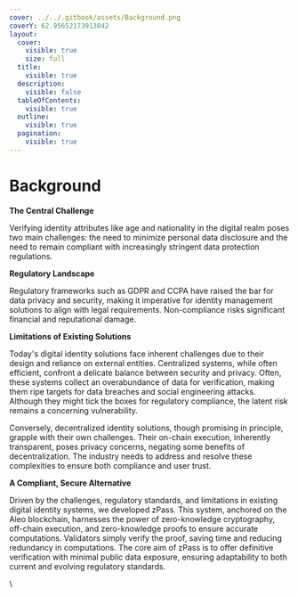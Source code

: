 ```yaml
---
cover: ../../.gitbook/assets/Background.png
coverY: 62.95652173913042
layout:
  cover:
    visible: true
    size: full
  title:
    visible: true
  description:
    visible: false
  tableOfContents:
    visible: true
  outline:
    visible: true
  pagination:
    visible: true
---
```


# Background

**The Central Challenge**

Verifying identity attributes like age and nationality in the digital realm poses two main challenges: the need to minimize personal data disclosure and the need to remain compliant with increasingly stringent data protection regulations.

**Regulatory Landscape**

Regulatory frameworks such as GDPR and CCPA have raised the bar for data privacy and security, making it imperative for identity management solutions to align with legal requirements. Non-compliance risks significant financial and reputational damage.

**Limitations of Existing Solutions**

Today's digital identity solutions face inherent challenges due to their design and reliance on external entities. Centralized systems, while often efficient, confront a delicate balance between security and privacy. Often, these systems collect an overabundance of data for verification, making them ripe targets for data breaches and social engineering attacks. Although they might tick the boxes for regulatory compliance, the latent risk remains a concerning vulnerability.

Conversely, decentralized identity solutions, though promising in principle, grapple with their own challenges. Their on-chain execution, inherently transparent, poses privacy concerns, negating some benefits of decentralization. The industry needs to address and resolve these complexities to ensure both compliance and user trust.

**A Compliant, Secure Alternative**

Driven by the challenges, regulatory standards, and limitations in existing digital identity systems, we developed zPass. This system, anchored on the Aleo blockchain, harnesses the power of zero-knowledge cryptography, off-chain execution, and zero-knowledge proofs to ensure accurate computations. Validators simply verify the proof, saving time and reducing redundancy in computations. The core aim of zPass is to offer definitive verification with minimal public data exposure, ensuring adaptability to both current and evolving regulatory standards.

\
